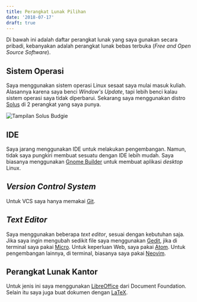 ```yaml
---
title: Perangkat Lunak Pilihan
date: '2018-07-17'
draft: true
---
```

Di bawah ini adalah daftar perangkat lunak yang saya gunakan secara pribadi, kebanyakan adalah perangkat lunak bebas terbuka (*Free and Open Source Software*).

## Sistem Operasi

Saya menggunakan sistem operasi Linux sesaat saya mulai masuk kuliah. Alasannya karena saya benci _Window's Update_, tapi lebih benci kalau sistem operasi saya tidak diperbarui. Sekarang saya menggunakan distro [Solus](https://solus-project.com/home/) di 2 perangkat yang saya punya.

![Tampilan Solus Budgie](https://solus-project.com//imgs//release-images/3/Budgie.jpg)

## IDE

Saya jarang menggunakan IDE untuk melakukan pengembangan. Namun, tidak saya pungkiri membuat sesuatu dengan IDE lebih mudah. Saya biasanya menggunakan [Gnome Builder](https://wiki.gnome.org/Apps/Builder) untuk membuat aplikasi *desktop* Linux.

## *Version Control System*

Untuk VCS saya hanya memakai [Git](https://git-scm.com/).

## *Text Editor*

Saya menggunakan beberapa *text editor*, sesuai dengan kebutuhan saja. Jika saya ingin mengubah sedikit file saya menggunakan [Gedit](https://wiki.gnome.org/Apps/Gedit), jika di terminal saya pakai [Micro](https://micro-editor.github.io/). Untuk keperluan Web, saya pakai [Atom](https://atom.io/). Untuk pengembangan lainnya, di terminal, biasanya saya pakai [Neovim](https://neovim.io/).

## Perangkat Lunak Kantor

Untuk jenis ini saya menggunakan [LibreOffice](https://www.libreoffice.org/) dari Document Foundation. Selain itu saya juga buat dokumen dengan [LaTeX](https://tug.org/texlive/).
